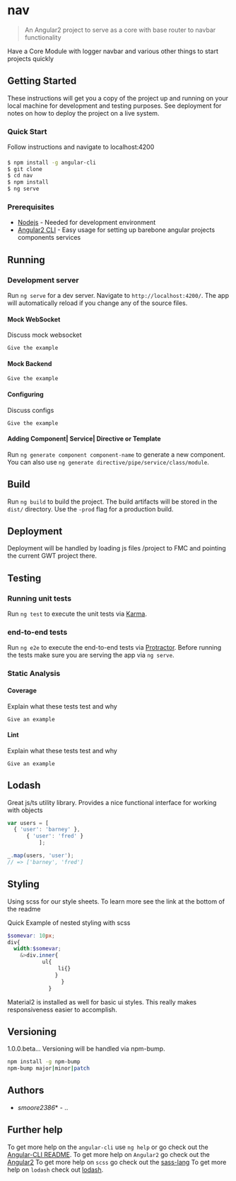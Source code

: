 # nav

>An Angular2 project to serve as a core with base router to navbar functionality

Have a Core Module with logger navbar and various other things to start projects quickly

## Getting Started

These instructions will get you a copy of the project up and running on your local machine for development and testing purposes. See deployment for notes on how to deploy the project on a live system.

### Quick Start
Follow instructions and navigate to localhost:4200 
#### 
```sh
$ npm install -g angular-cli
$ git clone 
$ cd nav
$ npm install
$ ng serve
```
### Prerequisites

* [Nodejs](https://nodejs.org/en/download/package-manager/) - Needed for development environment
* [Angular2 CLI](https://cli.angular.io/) - Easy usage for setting up barebone angular projects components services


## Running

### Development server
Run `ng serve` for a dev server. Navigate to `http://localhost:4200/`. The app will automatically reload if you change any of the source files.

#### Mock WebSocket
Discuss mock websocket
```
Give the example
```
#### Mock Backend
```
Give the example
```
#### Configuring
Discuss configs
```
Give the example
```

#### Adding Component| Service| Directive or Template

Run `ng generate component component-name` to generate a new component. You can also use `ng generate directive/pipe/service/class/module`.


## Build

Run `ng build` to build the project. The build artifacts will be stored in the `dist/` directory. Use the `-prod` flag for a production build.


## Deployment

Deployment will be handled by loading js files /project to FMC and pointing the current GWT project there.


## Testing

### Running unit tests

Run `ng test` to execute the unit tests via [Karma](https://karma-runner.github.io).

### end-to-end tests

Run `ng e2e` to execute the end-to-end tests via [Protractor](http://www.protractortest.org/).
Before running the tests make sure you are serving the app via `ng serve`.

### Static Analysis
####  Coverage

Explain what these tests test and why

```
Give an example
```

#### Lint

Explain what these tests test and why

```
Give an example
```


## Lodash

Great js/ts utility library. Provides a nice functional interface for working with objects
```js
var users = [
  { 'user': 'barney' },
      { 'user': 'fred' }
          ];

_.map(users, 'user');
// => ['barney', 'fred']

```

## Styling

Using scss for our style sheets. To learn more see the link at the bottom of the readme

Quick Example of nested styling with scss
```scss
$somevar: 10px;
div{
  width:$somevar;
    &>div.inner{
           ul{
	            li{}
		       }
		         }
			 }

```

Material2 is installed as well for basic ui styles.
This really makes responsiveness easier to accomplish.


## Versioning
1.0.0.beta...
Versioning will be handled via npm-bump.

```sh
npm install -g npm-bump
npm-bump major|minor|patch
```

## Authors

* *smoore2386** - ..


## Further help

To get more help on the `angular-cli` use `ng help` or go check out the [Angular-CLI README](https://github.com/angular/angular-cli/blob/master/README.md).
To get more help on  `Angular2`  go check out the [Angular2](https://angular.io/)
To get more help on `scss`  go check out the [sass-lang](http://sass-lang.com/documentation/file.SCSS_FOR_SASS_USERS.html)
To get more help on `lodash` check out [lodash](https://lodash.com/).